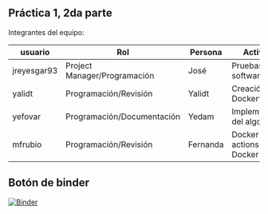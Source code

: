 ## Práctica 1, 2da parte

Integrantes del equipo:

| usuario   | Rol               | Persona      | Actividad   |
| --------- | ------------------| ------------|--------------|
| jreyesgar93| Project Manager/Programación     | José        | Pruebas del software|
| yalidt    | Programación/Revisión   | Yalidt      | Creación Dockerfile|
| yefovar   | Programación/Documentación  | Yedam          | Implementación del algoritmo |
| mfrubio   | Programación/Revisión        | Fernanda    | Docker actions- Docker hub|

## Botón de binder

[![Binder](https://mybinder.org/badge_logo.svg)](https://mybinder.org/v2/gh/optimizacion-2-2021-1-gh-classroom/practica-1-segunda-parte-yefovar/main?urlpath=lab)

